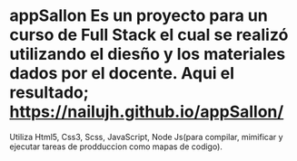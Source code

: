 # appSallon Es un proyecto para un curso de Full Stack el cual se realizó utilizando el diesño y los materiales dados por el docente. Aqui el resultado; https://nailujh.github.io/appSallon/
Utiliza Html5, Css3, Scss, JavaScript, Node Js(para compilar, mimificar y ejecutar tareas de prodduccion como mapas de codigo).  
